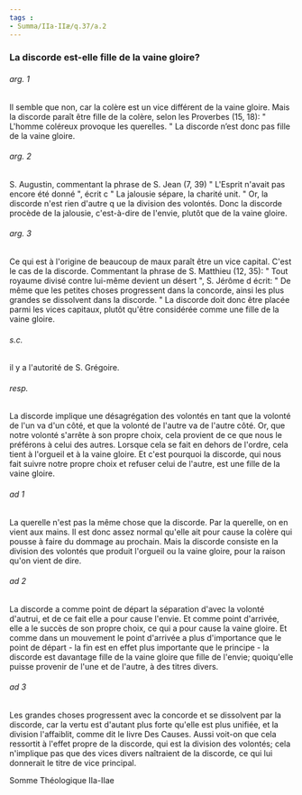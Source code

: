 ```yaml
---
tags : 
- Summa/IIa-IIæ/q.37/a.2
---
```


### La discorde est-elle fille de la vaine gloire?

###### arg. 1
Il semble que non, car la colère est un vice différent de la vaine gloire. Mais la discorde paraît être fille de la colère, selon les Proverbes (15, 18): " L'homme coléreux provoque les querelles. " La discorde n’est donc pas fille de la vaine gloire. 

###### arg. 2
S. Augustin, commentant la phrase de S. Jean (7, 39) " L'Esprit n'avait pas encore été donné ", écrit c " La jalousie sépare, la charité unit. " Or, la discorde n'est rien d'autre q ue la division des volontés. Donc la discorde procède de la jalousie, c'est-à-dire de l'envie, plutôt que de la vaine gloire. 

###### arg. 3
Ce qui est à l'origine de beaucoup de maux paraît être un vice capital. C'est le cas de la discorde. Commentant la phrase de S. Matthieu (12, 35): " Tout royaume divisé contre lui-même devient un désert ", S. Jérôme d écrit: " De même que les petites choses progressent dans la concorde, ainsi les plus grandes se dissolvent dans la discorde. " La discorde doit donc être placée parmi les vices capitaux, plutôt qu'être considérée comme une fille de la vaine gloire. 

###### s.c.
il y a l'autorité de S. Grégoire. 

###### resp.
La discorde implique une désagrégation des volontés en tant que la volonté de l'un va d'un côté, et que la volonté de l'autre va de l'autre côté. Or, que notre volonté s'arrête à son propre choix, cela provient de ce que nous le préférons à celui des autres. Lorsque cela se fait en dehors de l'ordre, cela tient à l'orgueil et à la vaine gloire. Et c'est pourquoi la discorde, qui nous fait suivre notre propre choix et refuser celui de l'autre, est une fille de la vaine gloire. 

###### ad 1
La querelle n'est pas la même chose que la discorde. Par la querelle, on en vient aux mains. Il est donc assez normal qu'elle ait pour cause la colère qui pousse à faire du dommage au prochain. Mais la discorde consiste en la division des volontés que produit l'orgueil ou la vaine gloire, pour la raison qu'on vient de dire. 

###### ad 2
La discorde a comme point de départ la séparation d'avec la volonté d'autrui, et de ce fait elle a pour cause l'envie. Et comme point d'arrivée, elle a le succès de son propre choix, ce qui a pour cause la vaine gloire. Et comme dans un mouvement le point d'arrivée a plus d'importance que le point de départ - la fin est en effet plus importante que le principe - la discorde est davantage fille de la vaine gloire que fille de l'envie; quoiqu'elle puisse provenir de l'une et de l'autre, à des titres divers. 

###### ad 3
Les grandes choses progressent avec la concorde et se dissolvent par la discorde, car la vertu est d'autant plus forte qu'elle est plus unifiée, et la division l'affaiblit, comme dit le livre Des Causes. Aussi voit-on que cela ressortit à l'effet propre de la discorde, qui est la division des volontés; cela n'implique pas que des vices divers naîtraient de la discorde, ce qui lui donnerait le titre de vice principal. 

Somme Théologique IIa-IIae 

